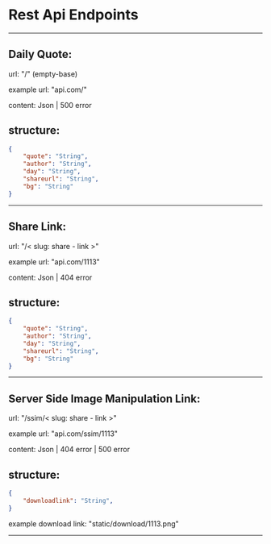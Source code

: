 # Rest Api Endpoints

------
## Daily Quote:

url: "/" (empty-base)

example url: "api.com/"  

content: Json | 500 error

structure: 
-
```json
{
    "quote": "String",
    "author": "String",
    "day": "String",
    "shareurl": "String",
    "bg": "String"
}
```
------

## Share Link:

url: "/< slug: share - link >" 

example url: "api.com/1113"  

content: Json | 404 error

structure: 
-
```json
{
    "quote": "String",
    "author": "String",
    "day": "String",
    "shareurl": "String",
    "bg": "String"
}
```

------

## Server Side Image Manipulation Link:

url: "/ssim/< slug: share - link >" 

example url: "api.com/ssim/1113"  

content: Json | 404 error | 500 error

structure: 
-
```json
{
    "downloadlink": "String",
}

```
example download link: "static/download/1113.png"

------